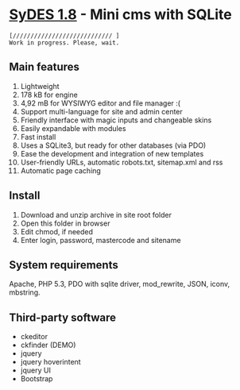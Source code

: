 [SyDES 1.8](http://sydes.artygrand.ru) - Mini cms with SQLite
=============

    [//////////////////////////// ]
    Work in progress. Please, wait.

Main features
-------------
1. Lightweight
  1. 178 kB for engine
  2. 4,92 mB for WYSIWYG editor and file manager :(
2. Support multi-language for site and admin center
3. Friendly interface with magic inputs and changeable skins
4. Easily expandable with modules
5. Fast install
6. Uses a SQLite3, but ready for other databases (via PDO)
7. Ease the development and integration of new templates
8. User-friendly URLs, automatic robots.txt, sitemap.xml and rss
9. Automatic page caching

Install
------------
1. Download and unzip archive in site root folder
2. Open this folder in browser
3. Edit chmod, if needed
4. Enter login, password, mastercode and sitename

System requirements
------------
Apache, PHP 5.3, PDO with sqlite driver, mod_rewrite, JSON, iconv, mbstring.

Third-party software
------------
+ ckeditor
+ ckfinder (DEMO)
+ jquery
+ jquery hoverintent
+ jquery UI
+ Bootstrap